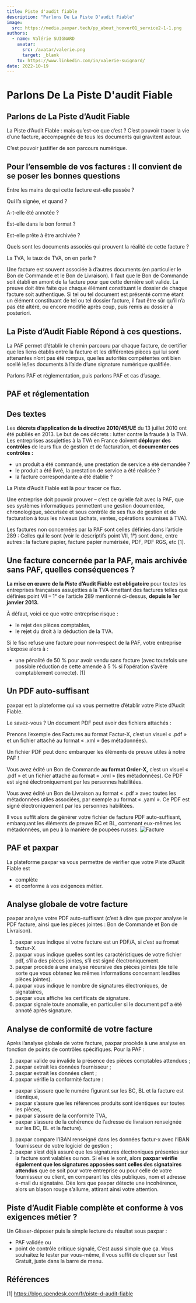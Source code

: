 ```yaml
---
title: Piste d'audit fiable
description: "Parlons De La Piste D'audit Fiable"
image:
  src: https://media.paxpar.tech/pp_about_hoover01_service2-1-1.png
authors:
  - name: Valérie SUIGNARD
    avatar:
      src: /avatar/valerie.png
      target: _blank
    to: https://www.linkedin.com/in/valerie-suignard/
date: 2022-10-19
---
```


# Parlons De La Piste D'audit Fiable

## Parlons de La Piste d’Audit Fiable
La Piste d’Audit Fiable : mais qu’est-ce que c’est ?
C’est pouvoir tracer la vie d’une facture, accompagnée de tous les documents qui gravitent autour.

C’est pouvoir justifier de son parcours numérique.

## Pour l’ensemble de vos factures : Il convient de se poser les bonnes questions
Entre les mains de qui cette facture est-elle passée ?

Qui l’a signée, et quand ?

A-t-elle été annotée ?

Est-elle dans le bon format ?

Est-elle prête à être archivée ?

Quels sont les documents associés qui prouvent la réalité de cette facture ?

La TVA, le taux de TVA, on en parle ?

Une facture est souvent associée à d’autres documents (en particulier le Bon de Commande et le Bon de Livraison). Il faut que le Bon de Commande soit établi en amont de la facture pour que cette dernière soit valide. La preuve doit être faite que chaque élément constituant le dossier de chaque facture soit authentique. Si tel ou tel document est présenté comme étant un élément constituant de tel ou tel dossier facture, il faut être sûr qu’il n’a pas été altéré, ou encore modifié après coup, puis remis au dossier à posteriori.

## La Piste d’Audit Fiable Répond à ces questions.
La PAF permet d’établir le chemin parcouru par chaque facture, de certifier que les liens établis entre la facture et les différentes pièces qui lui sont attenantes n’ont pas été rompus, que les autorités compétentes ont bien scellé le/les documents à l’aide d’une signature numérique qualifiée.

Parlons PAF et réglementation, puis parlons PAF et cas d’usage.

## PAF et réglementation
## Des textes

Les **décrets d’application de la directive 2010/45/UE** du 13 juillet 2010 ont été publiés en 2013. Le but de ces décrets : lutter contre la fraude à la TVA. Les entreprises assujetties à la TVA en France doivent **déployer des contrôles** de leurs flux de gestion et de facturation, et **documenter ces contrôles :**

- un produit a été commandé, une prestation de service a été demandée ?
- le produit a été livré, la prestation de service a été réalisée ?
- la facture correspondante a été établie ?

La Piste d’Audit Fiable est là pour tracer ce flux.

Une entreprise doit pouvoir prouver – c’est ce qu’elle fait avec la PAF, que ses systèmes informatiques permettent une gestion documentée, chronologique, sécurisée et sous contrôle de ses flux de gestion et de facturation à tous les niveaux (achats, ventes, opérations soumises à TVA).

Les factures non concernées par la PAF sont celles définies dans l’article 289 :
Celles qui le sont (voir le descriptifs point VII, 1°) sont donc, entre autres : la facture papier, facture papier numérisée, PDF, PDF RGS, etc [1].

## Une facture concernée par la PAF, mais archivée sans PAF, quelles conséquences ?
**La mise en œuvre de la Piste d’Audit Fiable est obligatoire** pour toutes les entreprises françaises assujetties à la TVA émettant des factures telles que définies point VII – 1° de l’article 289 mentionné ci-dessus, **depuis le 1er janvier 2013.**

À défaut, voici ce que votre entreprise risque :

- le rejet des pièces comptables,
- le rejet du droit à la déduction de la TVA.

Si le fisc refuse une facture pour non-respect de la PAF, votre entreprise s’expose alors à :

- une pénalité de 50 % pour avoir vendu sans facture (avec toutefois une possible réduction de cette amende à 5 % si l’opération s’avère comptablement correcte). [1]

## Un PDF auto-suffisant
paxpar est la plateforme qui va vous permettre d’établir votre Piste d’Audit Fiable.

Le savez-vous ? Un document PDF peut avoir des fichiers attachés :

Prenons l’exemple des Factures au format Factur-X, c’est un visuel « .pdf » et un fichier attaché au format « .xml » (les métadonnées).

Un fichier PDF peut donc embarquer les éléments de preuve utiles à notre PAF !

Vous avez édité un Bon de Commande **au format Order-X,** c’est un visuel « .pdf » et un fichier attaché au format « .xml » (les métadonnées). Ce PDF est signé électroniquement par les personnes habilitées.

Vous avez édité un Bon de Livraison au format « .pdf » avec toutes les métadonnées utiles associées, par exemple au format « .yaml ». Ce PDF est signé électroniquement par les personnes habilitées.

Il vous suffit alors de générer votre fichier de facture PDF auto-suffisant, embarquant les éléments de preuve BC et BL, contenant eux-mêmes les métadonnées, un peu à la manière de poupées russes.
![Facture](https://paxpar.tech/site/wp-content/uploads/2022/10/PAF-le-lab_tholga-1100x694.png)
## PAF et paxpar
La plateforme paxpar va vous permettre de vérifier que votre Piste d’Audit Fiable est
- complète
- et conforme à vos exigences métier.

## Analyse globale de votre facture
paxpar analyse votre PDF auto-suffisant (c’est à dire que paxpar analyse le PDF facture, ainsi que les pièces jointes : Bon de Commande et Bon de Livraison).
1. paxpar vous indique si votre facture est un PDF/A, si c’est au fromat factur-X.
1. paxpar vous indique quelles sont les caractéristiques de votre fichier pdf, s’il a des pièces jointes, s’il est signé électroniquement.
1. paxpar procède à une analyse récursive des pièces jointes (de telle sorte que vous obtenez les mêmes informations concernant lesdites pièces jointes).
1. paxpar vous indique le nombre de signatures électroniques, de signataires,
1. paxpar vous affiche les certificats de signature.
1. paxpar signale toute anomalie, en particulier si le document pdf a été annoté après signature.
## Analyse de conformité de votre facture
Après l’analyse globale de votre facture, paxpar procède à une analyse en fonction de points de contrôles spécifiques. Pour la PAF :
1. paxpar valide ou invalide la présence des pièces comptables attendues ;
1. paxpar extrait les données fournisseur ;
1. paxpar extrait les données client ;
1. paxpar vérifie la conformité facture :
- paxpar s’assure que le numéro figurant sur les BC, BL et la facture est identique,
- paxpar s’assure que les références produits sont identiques sur toutes les pièces,
-  paxpar s’assure de la conformité TVA,
-  paxpar s’assure de la cohérence de l’adresse de livraison renseignée sur les BC, BL et la facture).
1. paxpar compare l’IBAN renseigné dans les données factur-x avec l’IBAN fournisseur de votre logiciel de gestion ;
1. paxpar s’est déjà assuré que les signatures électroniques présentes sur la facture sont valables ou non. Si elles le sont, alors **paxpar vérifie également que les signatures apposées sont celles des signataires attendus** que ce soit pour votre entreprise ou pour celle de votre fournisseur ou client, en comparant les clés publiques, nom et adresse e-mail du signataire.
Dès lors que paxpar détecte une incohérence, alors un blason rouge s’allume, attirant ainsi votre attention.
## Piste d’Audit Fiable complète et conforme à vos exigences métier ?
Un Glisser-déposer puis la simple lecture du résultat sous paxpar :
- PAF validée ou
- point de contrôle critique signalé,
C’est aussi simple que ça. Vous souhaitez le tester par vous-même, il vous suffit de cliquer sur Test Gratuit, juste dans la barre de menu.
## Références
[1] https://blog.spendesk.com/fr/piste-d-audit-fiable